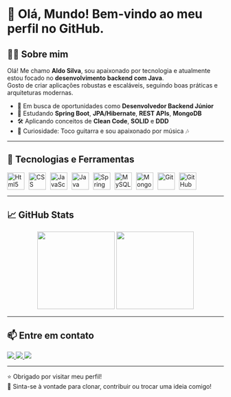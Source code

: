 # 👋 Olá, Mundo! Bem-vindo ao meu perfil no GitHub.

## 🧑‍💻 Sobre mim

Olá! Me chamo **Aldo Silva**, sou apaixonado por tecnologia e atualmente estou focado no **desenvolvimento backend com Java**.  
Gosto de criar aplicações robustas e escaláveis, seguindo boas práticas e arquiteturas modernas.

- 🎯 Em busca de oportunidades como **Desenvolvedor Backend Júnior**
- 🌱 Estudando **Spring Boot**, **JPA/Hibernate**, **REST APIs**, **MongoDB**
- 🛠️ Aplicando conceitos de **Clean Code**, **SOLID** e **DDD**
- 🎸 Curiosidade: Toco guitarra e sou apaixonado por música 🎶

---

## 🚀 Tecnologias e Ferramentas

<div style="display: flex; gap: 10px;">
  <img src="https://cdn.jsdelivr.net/gh/devicons/devicon/icons/html5/html5-original.svg" height="40" alt="Html5"/>
  <img src="https://cdn.jsdelivr.net/gh/devicons/devicon/icons/css3/css3-original.svg" height="40" alt="CSS"/>
  <img src="https://cdn.jsdelivr.net/gh/devicons/devicon/icons/javascript/javascript-original.svg" height="40" alt="JavaScript"/>
  <img src="https://cdn.jsdelivr.net/gh/devicons/devicon/icons/java/java-original.svg" height="40" alt="Java"/>
  <img src="https://cdn.jsdelivr.net/gh/devicons/devicon/icons/spring/spring-original.svg" height="40" alt="Spring Boot"/>
  <img src="https://cdn.jsdelivr.net/gh/devicons/devicon/icons/mysql/mysql-original.svg" height="40" alt="MySQL"/>
  <img src="https://cdn.jsdelivr.net/gh/devicons/devicon/icons/mongodb/mongodb-original.svg" height="40" alt="MongoDB"/>
  <img src="https://cdn.jsdelivr.net/gh/devicons/devicon/icons/git/git-original.svg" height="40" alt="Git"/>
  <img src="https://cdn.jsdelivr.net/gh/devicons/devicon/icons/github/github-original.svg" height="40" alt="GitHub"/>
</div>

---

## 📈 GitHub Stats

<div align="center">
  <img height="180em" src="https://github-readme-stats.vercel.app/api?username=aldo94silva&show_icons=true&theme=dracula&include_all_commits=true&count_private=true"/>
  <img height="180em" src="https://github-readme-stats.vercel.app/api/top-langs/?username=aldo94silva&layout=compact&langs_count=7&theme=dracula"/>
</div>

---

## 📫 Entre em contato

<div>
  <a href="https://instagram.com/seu-usuario-instagram-aqui" target="_blank">
    <img src="https://img.shields.io/badge/-Instagram-%23E4405F?style=for-the-badge&logo=instagram&logoColor=white">
  </a>
  <a href="mailto:contato@seudominio.com">
    <img src="https://img.shields.io/badge/-Gmail-D14836?style=for-the-badge&logo=gmail&logoColor=white">
  </a>
  <a href="https://www.linkedin.com/in/seu-usuario-linkedin-aqui" target="_blank">
    <img src="https://img.shields.io/badge/-LinkedIn-%230077B5?style=for-the-badge&logo=linkedin&logoColor=white">
  </a>
</div>

---

⭐ Obrigado por visitar meu perfil!  
🔁 Sinta-se à vontade para clonar, contribuir ou trocar uma ideia comigo!
